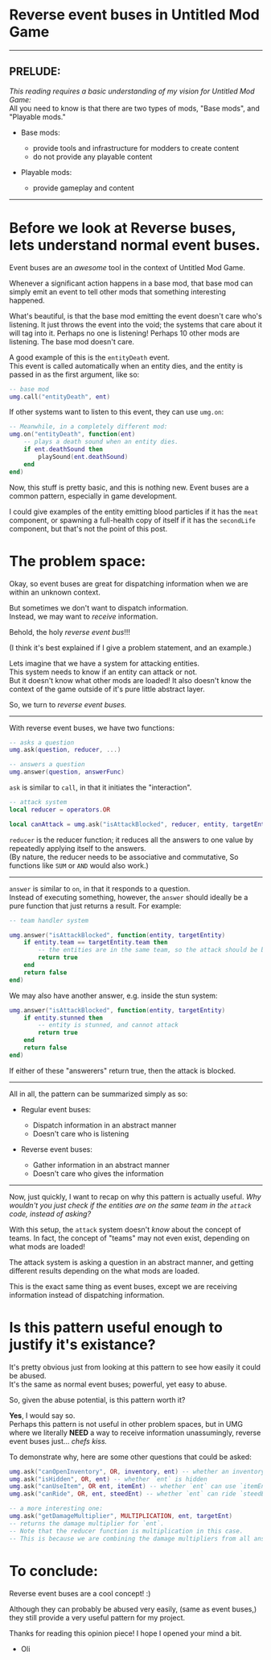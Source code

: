 
# Reverse event buses in Untitled Mod Game

-------------------
## PRELUDE: 
*This reading requires a basic understanding of my vision for Untitled Mod Game:*<br>
All you need to know is that there are two types of mods, "Base mods",
and "Playable mods."

- Base mods:
    - provide tools and infrastructure for modders to create content
    - do not provide any playable content

- Playable mods:
    - provide gameplay and content
----------------------


# Before we look at Reverse buses, lets understand normal event buses.

Event buses are an *awesome* tool in the context of Untitled Mod Game.

Whenever a significant action happens in a base mod, that base mod can simply
emit an event to tell other mods that something interesting happened.

What's beautiful, is that the base mod emitting the event doesn't care who's listening.
It just throws the event into the void; the systems that care about it will
tag into it. Perhaps no one is listening! Perhaps 10 other mods are listening.
The base mod doesn't care.

A good example of this is the `entityDeath` event.<br>
This event is called automatically when an entity dies, and the entity is
passed in as the first argument, like so:
```lua
-- base mod
umg.call("entityDeath", ent)
```
If other systems want to listen to this event, they can use `umg.on`:
```lua
-- Meanwhile, in a completely different mod:
umg.on("entityDeath", function(ent)
    -- plays a death sound when an entity dies.
    if ent.deathSound then
        playSound(ent.deathSound)
    end
end)
```

Now, this stuff is pretty basic, and this is nothing new. Event buses are a common
pattern, especially in game development.

I could give examples of the entity emitting blood particles if it has the `meat` component,
or spawning a full-health copy of itself if it has the `secondLife` component, but that's not the point
of this post.


# The problem space:

Okay, so event buses are great for dispatching information when we are within an unknown context.

But sometimes we don't want to dispatch information.<br>
Instead, we may want to *receive* information.

Behold, the holy *reverse event bus*!!!

(I think it's best explained if I give a problem statement, and an example.)

Lets imagine that we have a system for attacking entities.<br>
This system needs to know if an entity can attack or not.<br>
But it doesn't know what other mods are loaded! It also doesn't know the context of the game
outside of it's pure little abstract layer.

So, we turn to *reverse event buses.*

-----------------------

With reverse event buses, we have two functions: 
```lua
-- asks a question
umg.ask(question, reducer, ...)

-- answers a question
umg.answer(question, answerFunc)
```


`ask` is similar to `call`, in that it initiates the "interaction".
```lua
-- attack system
local reducer = operators.OR

local canAttack = umg.ask("isAttackBlocked", reducer, entity, targetEntity)
```
`reducer` is the reducer function; it reduces all the answers to one value
by repeatedly applying itself to the answers.<br>
(By nature, the reducer needs to be associative and commutative,
So functions like `SUM` or `AND` would also work.)

------------------------

`answer` is similar to `on`, in that it responds to a question.<br>
Instead of executing something, however, the `answer` should ideally be a pure
function that just returns a result. For example:
```lua
-- team handler system

umg.answer("isAttackBlocked", function(entity, targetEntity)
    if entity.team == targetEntity.team then
        -- the entities are in the same team, so the attack should be blocked.
        return true
    end
    return false
end)
```

We may also have another answer, e.g. inside the stun system:
```lua
umg.answer("isAttackBlocked", function(entity, targetEntity)
    if entity.stunned then
        -- entity is stunned, and cannot attack
        return true 
    end
    return false
end)
```

If either of these "answerers" return true, then the attack is blocked.

-----------------

All in all, the pattern can be summarized simply as so:

- Regular event buses:
    - Dispatch information in an abstract manner
    - Doesn't care who is listening

- Reverse event buses:
    - Gather information in an abstract manner
    - Doesn't care who gives the information

------------------

Now, just quickly, I want to recap on why this pattern is actually useful.
*Why wouldn't you just check if the entities are on the same team in the `attack` code, instead of asking?*

With this setup, the `attack` system doesn't *know* about the concept of teams.
In fact, the concept of "teams" may not even exist, depending on what mods are loaded!

The attack system is asking a question in an abstract manner, and getting different results
depending on the what mods are loaded.

This is the exact same thing as event buses, except we are receiving information instead
of dispatching information.

# Is this pattern useful enough to justify it's existance?

It's pretty obvious just from looking at this pattern to see how easily
it could be abused.<br>
It's the same as normal event buses; powerful, yet easy to abuse.

So, given the abuse potential, is this pattern worth it?

**Yes**, I would say so.<br>
Perhaps this pattern is not useful in other problem spaces, but in UMG where we
literally **NEED** a way to receive information unassumingly, reverse event buses just... *chefs kiss.*

To demonstrate why, here are some other questions that could be asked:
```lua
umg.ask("canOpenInventory", OR, inventory, ent) -- whether an inventory can be opened by `ent`
umg.ask("isHidden", OR, ent) -- whether `ent` is hidden
umg.ask("canUseItem", OR ent, itemEnt) -- whether `ent` can use `itemEnt`
umg.ask("canRide", OR, ent, steedEnt) -- whether `ent` can ride `steedEnt`

-- a more interesting one:
umg.ask("getDamageMultiplier", MULTIPLICATION, ent, targetEnt)
-- returns the damage multiplier for `ent`.
-- Note that the reducer function is multiplication in this case.
-- This is because we are combining the damage multipliers from all answers.
```


# To conclude:
Reverse event buses are a cool concept! :)

Although they can probably be abused very easily, (same as event buses,)
they still provide a very useful pattern for my project.

Thanks for reading this opinion piece! I hope I opened your mind a bit.

- Oli


